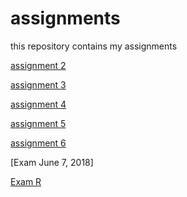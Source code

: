 # assignments
this repository contains my assignments

[assignment 2](https://github.com/rodajcertje/assignments/blob/master/assignment2.ipynb)

[assignment 3](https://github.com/rodajcertje/assignments/blob/master/assignment3.ipynb)

[assignment 4](https://github.com/rodajcertje/assignments/blob/master/assignment4.ipynb)

[assignment 5](https://github.com/rodajcertje/assignments/blob/master/Assignment5.ipynb)

[assignment 6](https://github.com/rodajcertje/assignments/blob/master/assignment6.ipynb)

[Exam June 7, 2018]

[Exam R](https://github.com/rodajcertje/assignments/blob/master/Exam_student.ipynb)
